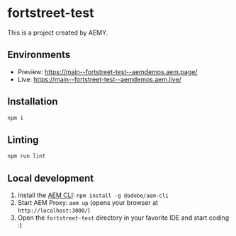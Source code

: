 # fortstreet-test

This is a project created by AEMY.

## Environments

- Preview: https://main--fortstreet-test--aemdemos.aem.page/
- Live: https://main--fortstreet-test--aemdemos.aem.live/

## Installation

```sh
npm i
```

## Linting

```sh
npm run lint
```

## Local development

1. Install the [AEM CLI](https://github.com/adobe/helix-cli): `npm install -g @adobe/aem-cli`
1. Start AEM Proxy: `aem up` (opens your browser at `http://localhost:3000/`)
1. Open the `fortstreet-test` directory in your favorite IDE and start coding :)